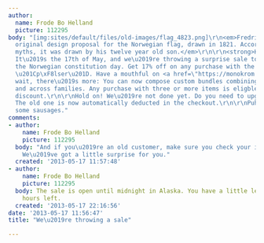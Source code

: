 ```yaml
---
author:
  name: Frode Bo Helland
  picture: 112295
body: "[img:sites/default/files/old-images/flag_4823.png]\r\n<em>Fredrik Meltzer\u2019s
  original design proposal for the Norwegian flag, drawn in 1821. According to the
  myths, it was drawn by his twelve year old son.</em>\r\n\r\n<strong>Hipp hipp hurra!</strong>
  It\u2019s the 17th of May, and we\u2019re throwing a surprise sale to celebrate
  the Norwegian constitution day. Get 17% off on any purchase with the coupon code
  \u201Cp\xF8lser\u201D. Have a mouthful on <a href=\"https://monokrom.no/\">www.monokrom.no</a>\r\n\r\nBut
  wait, there\u2019s more: You can now compose custom bundles combining fonts within
  and across families. Any purchase with three or more items is eligble for a bundle
  discount.\r\n\r\nHold on! We\u2019re not done yet. Do you need to upgrade a license?
  The old one is now automatically deducted in the checkout.\r\n\r\nPuh. Time for
  some sausages."
comments:
- author:
    name: Frode Bo Helland
    picture: 112295
  body: "And if you\u2019re an old customer, make sure you check your inbox first.
    We\u2019ve got a little surprise for you."
  created: '2013-05-17 11:57:48'
- author:
    name: Frode Bo Helland
    picture: 112295
  body: The sale is open until midnight in Alaska. You have a little less then twelve
    hours left.
  created: '2013-05-17 22:16:56'
date: '2013-05-17 11:56:47'
title: "We\u2019re throwing a sale"

---
```

